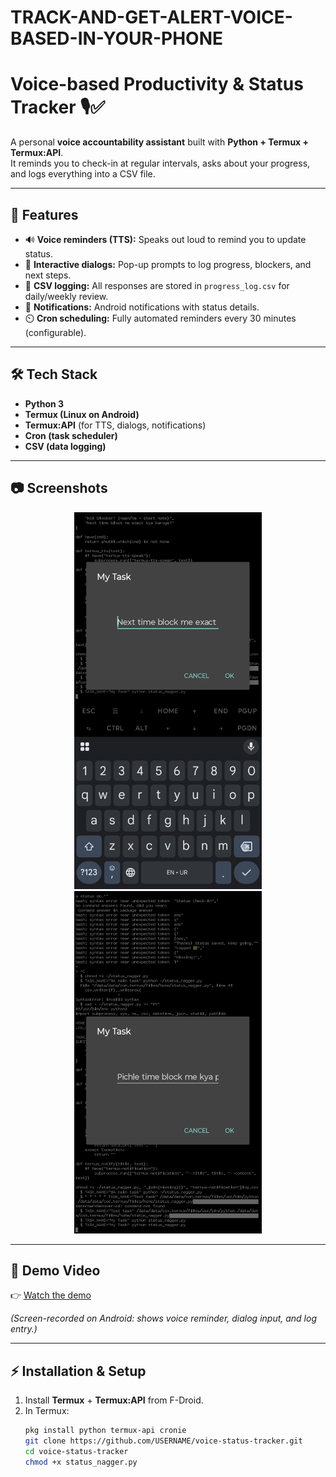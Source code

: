 # TRACK-AND-GET-ALERT-VOICE-BASED-IN-YOUR-PHONE
# Voice-based Productivity & Status Tracker 🎙️✅

A personal **voice accountability assistant** built with **Python + Termux + Termux:API**.  
It reminds you to check-in at regular intervals, asks about your progress, and logs everything into a CSV file.

---

## 🚀 Features
- 🔊 **Voice reminders (TTS):** Speaks out loud to remind you to update status.
- 📱 **Interactive dialogs:** Pop-up prompts to log progress, blockers, and next steps.
- 📂 **CSV logging:** All responses are stored in `progress_log.csv` for daily/weekly review.
- 🔔 **Notifications:** Android notifications with status details.
- ⏲️ **Cron scheduling:** Fully automated reminders every 30 minutes (configurable).

---

## 🛠️ Tech Stack
- **Python 3**
- **Termux (Linux on Android)**
- **Termux:API** (for TTS, dialogs, notifications)
- **Cron (task scheduler)**
- **CSV (data logging)**

---

## 📷 Screenshots
<p align="center">
  <img src="screenshots/logged.png" alt="Logged Notification" width="300"/>
  <img src="screenshots/dialog.png" alt="Dialog Prompt" width="300"/>
</p>

---

## 🎥 Demo Video
👉 [Watch the demo](demo/demo.mp4)  

*(Screen-recorded on Android: shows voice reminder, dialog input, and log entry.)*

---

## ⚡ Installation & Setup
1. Install **Termux** + **Termux:API** from F-Droid.  
2. In Termux:
   ```bash
   pkg install python termux-api cronie
   git clone https://github.com/USERNAME/voice-status-tracker.git
   cd voice-status-tracker
   chmod +x status_nagger.py
